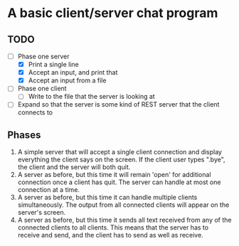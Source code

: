 # A basic client/server chat program

## TODO
- [ ] Phase one server
  - [x] Print a single line
  - [x] Accept an input, and print that
  - [x] Accept an input from a file
- [ ] Phase one client
  - [ ] Write to the file that the server is looking at
- [ ] Expand so that the server is some kind of REST server that the client connects to

## Phases
1. A simple server that will accept a single client connection and display everything the client says on the screen. If the client user types ".bye", the client and the server will both quit.
2. A server as before, but this time it will remain 'open' for additional connection once a client has quit. The server can handle at most one connection at a time.
3. A server as before, but this time it can handle multiple clients simultaneously. The output from all connected clients will appear on the server's screen.
4. A server as before, but this time it sends all text received from any of the connected clients to all clients. This means that the server has to receive and send, and the client has to send as well as receive.